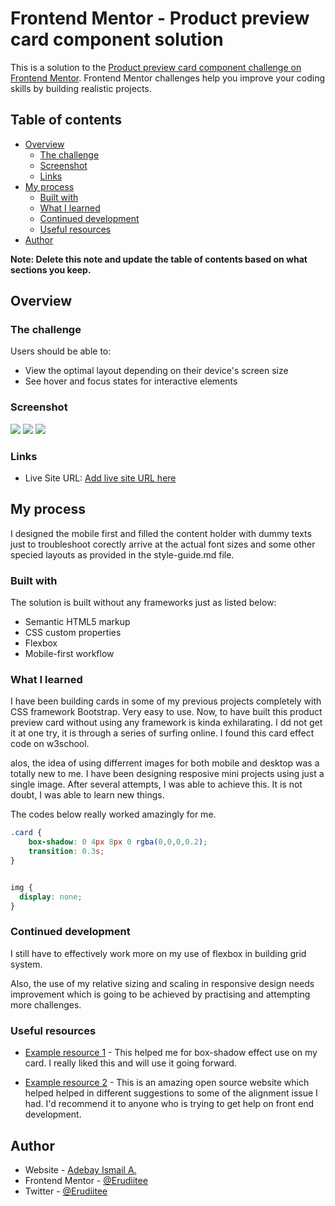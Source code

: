 # Frontend Mentor - Product preview card component solution

This is a solution to the [Product preview card component challenge on Frontend Mentor](https://www.frontendmentor.io/challenges/product-preview-card-component-GO7UmttRfa). Frontend Mentor challenges help you improve your coding skills by building realistic projects. 

## Table of contents

- [Overview](#overview)
  - [The challenge](#the-challenge)
  - [Screenshot](#screenshot)
  - [Links](#links)
- [My process](#my-process)
  - [Built with](#built-with)
  - [What I learned](#what-i-learned)
  - [Continued development](#continued-development)
  - [Useful resources](#useful-resources)
- [Author](#author)

**Note: Delete this note and update the table of contents based on what sections you keep.**

## Overview

### The challenge

Users should be able to:

- View the optimal layout depending on their device's screen size
- See hover and focus states for interactive elements

### Screenshot

![](images\Ismail-product-review-card-desktop-solution.png)
![](images\Ismail-product-review-card-mobile-bottom-solution.png)
![](images\Ismail-product-review-card-mobile-top-solution.png)


### Links

- Live Site URL: [Add live site URL here](https://erudiitee.github.io/product-review-card/)

## My process

I designed the mobile first and filled the content holder with dummy texts just to troubleshoot corectly arrive at the actual font sizes and some other specied layouts as provided in the style-guide.md file.

### Built with
The solution is built without any frameworks just as listed below:

- Semantic HTML5 markup
- CSS custom properties
- Flexbox
- Mobile-first workflow


### What I learned

I have been building cards in some of my previous projects completely with CSS framework Bootstrap. Very easy to use. Now, to have built this product preview card without using any framework is kinda exhilarating. I dd not get it at one try, it is through a series of surfing online. I found this card effect code on w3school.

alos, the idea of using differrent images for both mobile and desktop was a totally new to me. I have been designing resposive mini projects using just a single image. After several attempts, I was able to achieve this. It is not doubt, I was able to learn new things.

The codes below really worked amazingly for me.

```css
.card {
    box-shadow: 0 4px 8px 0 rgba(0,0,0,0.2);
    transition: 0.3s;
}


img {
  display: none;
}
```

### Continued development

I still have to effectively work more on my use of flexbox in building grid system.

Also, the use of my relative sizing and scaling in responsive design needs improvement which is going to be achieved by practising and attempting more challenges.



### Useful resources

- [Example resource 1](https://www.w3school.com) - This helped me for box-shadow effect use on my card. I really liked this and will use it going forward.

- [Example resource 2](https://www.stackoverflow.com) - This is an amazing open source website which helped helped in different suggestions to some of the alignment issue I had. I'd recommend it to anyone who is trying to get help on front end development.


## Author

- Website - [Adebay Ismail A.](https://erudiitee.github.io/product-review-card/)
- Frontend Mentor - [@Erudiitee](https://www.frontendmentor.io/profile/Erudiitee)
- Twitter - [@Erudiitee](https://www.twitter.com/erudiitee)

